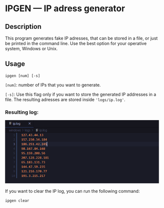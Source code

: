 # IPGEN — IP adress generator

## Description
This program generates fake IP adresses, that can be stored in a file, or just be printed in the command line.
Use the best option for your operative system, Windows or Unix.

## Usage
```
ipgen [num] [-s]
```

`[num]`: number of IPs that you want to generate.

`[-s]`: Use this flag only if you want to store the generated IP addresses in a file. The resulting
adresses are stored inside `'logs/ip.log'`.

### Resulting log:

![iplog](./_img/iplog.png)

If you want to clear the IP log, you can run the following command:
```
ipgen clear
```